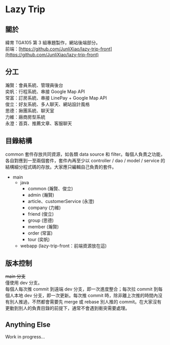 # Lazy Trip

## 關於

緯育 TGA105 第 3 組專題製作，網站後端部分。  
前端：[https://github.com/JunliXiao/lazy-trip-front](https://github.com/JunliXiao/lazy-trip-front)

## 分工

瀚賢：會員系統、管理員後台  
奕帆：行程系統、串接 Google Map API  
常富：訂房系統、串接 LinePay + Google Map API  
俊立：好友系統、多人聊天、網站設計風格  
思德：揪團系統、聊天室  
力維：廠商房型系統  
永澄：首頁、推薦文章、客服聊天

## 目錄結構

common 套件存放共同資源，如各類 data source 和 filter。每個人負責之功能，各自對應到一至兩個套件，套件內再至少以 controller /
dao / model / service 的結構細分程式碼的存放。大家應只編輯自己負責的套件。

- main
    - java
        - common (瀚賢、俊立)
        - admin (瀚賢)
        - article、customerService (永澄)
        - company (力維)
        - friend (俊立)
        - group (思德)
        - member (瀚賢)
        - order (常富)
        - tour (奕帆)
    - webapp (lazy-trip-front：前端資源放在這)

## 版本控制

~~main 分支~~  
僅使用 dev 分支。  
每個人每次推 commit 到遠端 dev 分支，即一次進度整合；每次拉 commit 到每個人本地 dev 分支，即一次更新。每次推 commit
時，除非離上次推的時間內沒有別人推過，不然都會需要先 merge 或 rebase 別人推的 commit。在大家沒有更動到別人的負責目錄的前提下，通常不會遇到衝突需要處理。

## Anything Else

Work in progress...